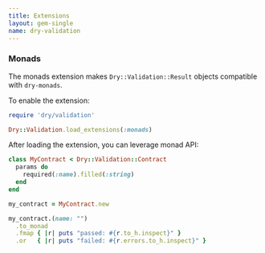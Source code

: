 ```yaml
---
title: Extensions
layout: gem-single
name: dry-validation
---
```


### Monads

The monads extension makes `Dry::Validation::Result` objects compatible with `dry-monads`.

To enable the extension:

```ruby
require 'dry/validation'

Dry::Validation.load_extensions(:monads)
```

After loading the extension, you can leverage monad API:

``` ruby
class MyContract < Dry::Validation::Contract
  params do
    required(:name).filled(:string)
  end
end

my_contract = MyContract.new

my_contract.(name: "")
  .to_monad
  .fmap { |r| puts "passed: #{r.to_h.inspect}" }
  .or   { |r| puts "failed: #{r.errors.to_h.inspect}" }
```
